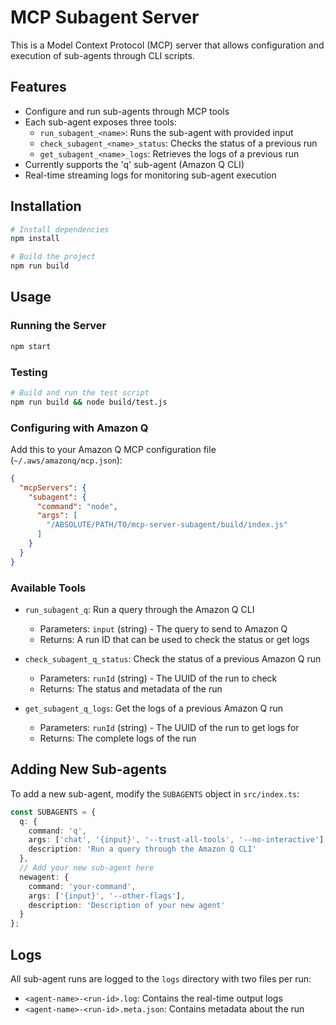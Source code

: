 # MCP Subagent Server

This is a Model Context Protocol (MCP) server that allows configuration and execution of sub-agents through CLI scripts.

## Features

- Configure and run sub-agents through MCP tools
- Each sub-agent exposes three tools:
  - `run_subagent_<name>`: Runs the sub-agent with provided input
  - `check_subagent_<name>_status`: Checks the status of a previous run
  - `get_subagent_<name>_logs`: Retrieves the logs of a previous run
- Currently supports the 'q' sub-agent (Amazon Q CLI)
- Real-time streaming logs for monitoring sub-agent execution

## Installation

```bash
# Install dependencies
npm install

# Build the project
npm run build
```

## Usage

### Running the Server

```bash
npm start
```

### Testing

```bash
# Build and run the test script
npm run build && node build/test.js
```

### Configuring with Amazon Q

Add this to your Amazon Q MCP configuration file (`~/.aws/amazonq/mcp.json`):

```json
{
  "mcpServers": {
    "subagent": {
      "command": "node",
      "args": [
        "/ABSOLUTE/PATH/TO/mcp-server-subagent/build/index.js"
      ]
    }
  }
}
```

### Available Tools

- `run_subagent_q`: Run a query through the Amazon Q CLI
  - Parameters: `input` (string) - The query to send to Amazon Q
  - Returns: A run ID that can be used to check the status or get logs

- `check_subagent_q_status`: Check the status of a previous Amazon Q run
  - Parameters: `runId` (string) - The UUID of the run to check
  - Returns: The status and metadata of the run

- `get_subagent_q_logs`: Get the logs of a previous Amazon Q run
  - Parameters: `runId` (string) - The UUID of the run to get logs for
  - Returns: The complete logs of the run

## Adding New Sub-agents

To add a new sub-agent, modify the `SUBAGENTS` object in `src/index.ts`:

```typescript
const SUBAGENTS = {
  q: {
    command: 'q',
    args: ['chat', '{input}', '--trust-all-tools', '--no-interactive'],
    description: 'Run a query through the Amazon Q CLI'
  },
  // Add your new sub-agent here
  newagent: {
    command: 'your-command',
    args: ['{input}', '--other-flags'],
    description: 'Description of your new agent'
  }
};
```

## Logs

All sub-agent runs are logged to the `logs` directory with two files per run:
- `<agent-name>-<run-id>.log`: Contains the real-time output logs
- `<agent-name>-<run-id>.meta.json`: Contains metadata about the run
